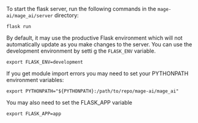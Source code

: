 To start the flask server, run the following commands in the `mage-ai/mage_ai/server` directory:
```
flask run
```

By default, it may use the productive Flask environment which will not automatically update as you make changes to the server. You can use the development environment by setti g the `FLASK_ENV` variable.
```
export FLASK_ENV=development
```

If you get module import errors you may need to set your PYTHONPATH environment variables:
```
export PYTHONPATH="${PYTHONPATH}:/path/to/repo/mage-ai/mage_ai"
```

You may also need to set the FLASK_APP variable
```
export FLASK_APP=app
```

